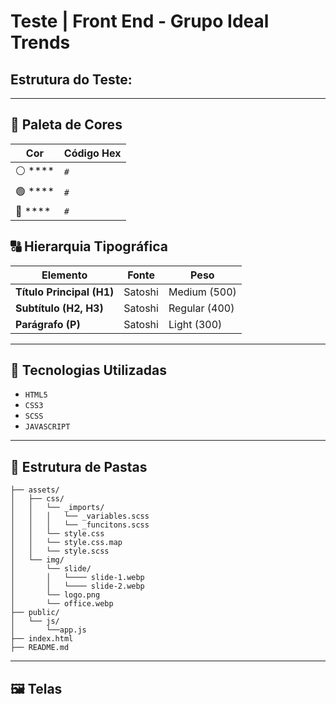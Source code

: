 # Teste | Front End - Grupo Ideal Trends

## Estrutura do Teste:


---

## 🎨 Paleta de Cores

| Cor         | Código Hex   |
|------------|------------|
| ⚪ **** | `#` |
| 🟢 **** | `#` |
| 🔘 **** | `#` |

## 🔠 Hierarquia Tipográfica

| Elemento         | Fonte       | Peso  |
|-----------------|------------|------|
| **Título Principal (H1)** | Satoshi | Medium (500) |
| **Subtítulo (H2, H3)** | Satoshi | Regular (400) |
| **Parágrafo (P)** | Satoshi | Light (300) |

---

## 🧱 Tecnologias Utilizadas

- ``HTML5``
- ``CSS3``
- ``SCSS``
- ``JAVASCRIPT``

---

## 📂 Estrutura de Pastas

```
├── assets/
│   ├── css/                                    
│   │   └── _imports/           
│   │   │   └── _variables.scss
│   │   │   └── _funcitons.scss        
│   │   └── style.css
│   │   └── style.css.map
│   │   └── style.scss
│   └── img/
│       └── slide/
│       │   └──── slide-1.webp                  
│       │   └──── slide-2.webp                  
│       └── logo.png                            
│       └── office.webp
├── public/    
│   └── js/
│       └──app.js                
├── index.html                                  
├── README.md                                   
```

---

## 🖼️ Telas
